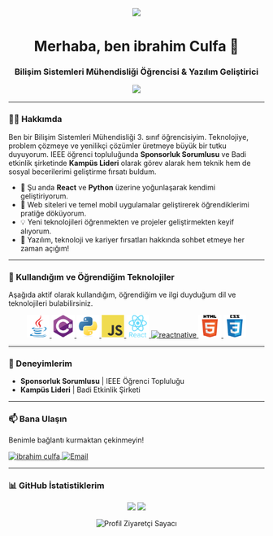 <p align="center">
  <img src="https://raw.githubusercontent.com/iampavangandhi/iampavangandhi/master/gifs/Hi.gif" width="50px">
</p>

<h1 align="center">Merhaba, ben ibrahim Culfa 👋</h1>
<h3 align="center">Bilişim Sistemleri Mühendisliği Öğrencisi & Yazılım Geliştirici</h3>

<p align="center">
  <img src="https://github.com/REANMACHINE/REANMACHINE/blob/main/developer.gif" width="300" />
</p>

---

### 👨‍💻 Hakkımda

Ben bir Bilişim Sistemleri Mühendisliği 3. sınıf öğrencisiyim. Teknolojiye, problem çözmeye ve yenilikçi çözümler üretmeye büyük bir tutku duyuyorum. IEEE öğrenci topluluğunda **Sponsorluk Sorumlusu** ve Badi etkinlik şirketinde **Kampüs Lideri** olarak görev alarak hem teknik hem de sosyal becerilerimi geliştirme fırsatı buldum.

- 🔭 Şu anda **React** ve **Python** üzerine yoğunlaşarak kendimi geliştiriyorum.
- 🌱 Web siteleri ve temel mobil uygulamalar geliştirerek öğrendiklerimi pratiğe döküyorum.
- 💡 Yeni teknolojileri öğrenmekten ve projeler geliştirmekten keyif alıyorum.
- 💬 Yazılım, teknoloji ve kariyer fırsatları hakkında sohbet etmeye her zaman açığım!

---

### 🚀 Kullandığım ve Öğrendiğim Teknolojiler

Aşağıda aktif olarak kullandığım, öğrendiğim ve ilgi duyduğum dil ve teknolojileri bulabilirsiniz.

<p align="center">
  <a href="https://www.java.com" target="_blank" rel="noreferrer">
    <img src="https://raw.githubusercontent.com/devicons/devicon/master/icons/java/java-original.svg" alt="java" width="45" height="45"/>
  </a>
  <a href="https://dotnet.microsoft.com/" target="_blank" rel="noreferrer">
    <img src="https://raw.githubusercontent.com/devicons/devicon/master/icons/csharp/csharp-original.svg" alt="csharp" width="45" height="45"/>
  </a>
  <a href="https://www.python.org" target="_blank" rel="noreferrer">
    <img src="https://raw.githubusercontent.com/devicons/devicon/master/icons/python/python-original.svg" alt="python" width="45" height="45"/>
  </a>
  <a href="https://developer.mozilla.org/en-US/docs/Web/JavaScript" target="_blank" rel="noreferrer">
    <img src="https://raw.githubusercontent.com/devicons/devicon/master/icons/javascript/javascript-original.svg" alt="javascript" width="45" height="45"/>
  </a>
  <a href="https://reactjs.org/" target="_blank" rel="noreferrer">
    <img src="https://raw.githubusercontent.com/devicons/devicon/master/icons/react/react-original-wordmark.svg" alt="react" width="45" height="45"/>
  </a>
  <a href="https://reactnative.dev/" target="_blank" rel="noreferrer">
    <img src="https://cdn.jsdelivr.net/gh/devicons/devicon/icons/react/react-original.svg" alt="reactnative" width="45" height="45"/>
  </a>
  <a href="https://www.w3.org/html/" target="_blank" rel="noreferrer">
    <img src="https://raw.githubusercontent.com/devicons/devicon/master/icons/html5/html5-original-wordmark.svg" alt="html5" width="45" height="45"/>
  </a>
  <a href="https://www.w3schools.com/css/" target="_blank" rel="noreferrer">
    <img src="https://raw.githubusercontent.com/devicons/devicon/master/icons/css3/css3-original-wordmark.svg" alt="css3" width="45" height="45"/>
  </a>
</p>

---

### 💼 Deneyimlerim

-   **Sponsorluk Sorumlusu** | IEEE Öğrenci Topluluğu
-   **Kampüs Lideri** | Badi Etkinlik Şirketi

---

### 📫 Bana Ulaşın

Benimle bağlantı kurmaktan çekinmeyin!

<p align="left">
  <a href="https://www.linkedin.com/in/ibrahim-culfa-3901452a2/" target="blank">
    <img align="center" src="https://raw.githubusercontent.com/rahuldkjain/github-profile-readme-generator/master/src/images/icons/Social/linked-in-alt.svg" alt="ibrahim culfa" height="30" width="40" />
  </a>
  <a href="mailto:ibrahimculfa57@gmail.com">
    <img align="center" src="https://cdn-icons-png.flaticon.com/512/281/281769.png" alt="Email" height="30" width="30" />
  </a>
</p>

---

### 📊 GitHub İstatistiklerim



<p align="center">
  <img height="180em" src="https://github-readme-stats.vercel.app/api?username=ibrahimmcx&show_icons=true&theme=dracula&include_all_commits=true&count_private=true"/>
  <img height="180em" src="https://github-readme-stats.vercel.app/api/top-langs/?username=ibrahimmcx&layout=compact&langs_count=8&theme=dracula"/>
</p>

<p align="center"> 
  <img src="https://profile-counter.glitch.me/ibrahimmcx/count.svg" alt="Profil Ziyaretçi Sayacı" /> 
</p>

